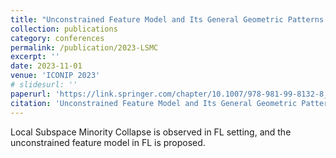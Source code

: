 ```yaml
---
title: "Unconstrained Feature Model and Its General Geometric Patterns in Federated Learning: Local Subspace Minority Collapse"
collection: publications
category: conferences
permalink: /publication/2023-LSMC
excerpt: ''
date: 2023-11-01
venue: 'ICONIP 2023'
# slidesurl: ''
paperurl: 'https://link.springer.com/chapter/10.1007/978-981-99-8132-8_34'
citation: 'Unconstrained Feature Model and Its General Geometric Patterns in Federated Learning: Local Subspace Minority Collapse. ICONIP 2023. M. Shi, Y. Zhou, Q. Ye, J. Lv'
---
```


Local Subspace Minority Collapse is observed in FL setting, and the unconstrained feature model in FL is proposed.